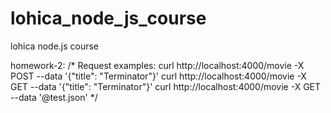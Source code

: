 # lohica_node_js_course
lohica node.js course

homework-2:
/*
    Request examples:
    curl http://localhost:4000/movie -X POST --data '{"title": "Terminator"}'
    curl http://localhost:4000/movie -X GET --data '{"title": "Terminator"}'
    curl http://localhost:4000/movie -X GET --data '@test.json'
*/
